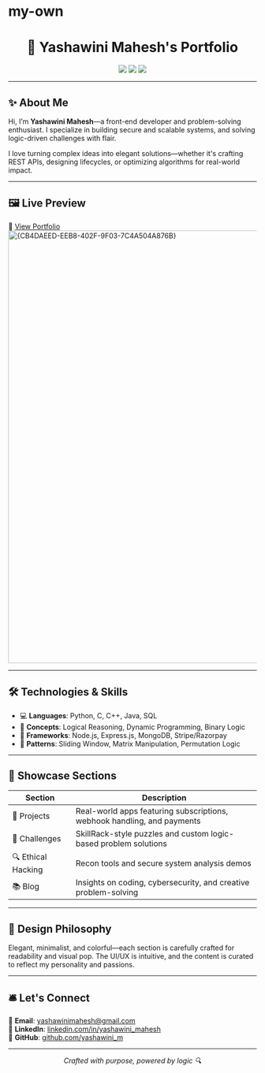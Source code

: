 # my-own
<h1 align="center">🎨 Yashawini Mahesh's Portfolio</h1>

<p align="center">
  <img src="https://img.shields.io/badge/TechStack-Frontend-blueviolet?style=flat-square" />
  <img src="https://img.shields.io/badge/Skills-Logical%20Reasoning-orange?style=flat-square" />
  <img src="https://img.shields.io/badge/Focus-AI%20%26%20Cybersecurity-brightgreen?style=flat-square" />
</p>

---

## ✨ About Me

Hi, I’m **Yashawini Mahesh**—a front-end developer and problem-solving enthusiast. I specialize in building secure and scalable systems, and solving logic-driven challenges with flair.

I love turning complex ideas into elegant solutions—whether it's crafting REST APIs, designing lifecycles, or optimizing algorithms for real-world impact.

---

## 🖼️ Live Preview

🔗 [View Portfolio](https://C:/reactapp/src/index.html)
<img width="1889" height="878" alt="{CB4DAEED-EEB8-402F-9F03-7C4A504A876B}" src="https://github.com/user-attachments/assets/e8fa0259-5c31-4409-8671-d5f72808dc4f" />

---

## 🛠️ Technologies & Skills

- 💻 **Languages**: Python, C, C++, Java, SQL
- 🧠 **Concepts**: Logical Reasoning, Dynamic Programming, Binary Logic
- 🧩 **Frameworks**: Node.js, Express.js, MongoDB, Stripe/Razorpay
- 🧮 **Patterns**: Sliding Window, Matrix Manipulation, Permutation Logic

---

## 📸 Showcase Sections

| Section              | Description                                                                 |
|----------------------|-----------------------------------------------------------------------------|
| 💼 Projects           | Real-world apps featuring subscriptions, webhook handling, and payments     |
| 🧠 Challenges         | SkillRack-style puzzles and custom logic-based problem solutions            |
| 🔍 Ethical Hacking    | Recon tools and secure system analysis demos                                |
| 📚 Blog               | Insights on coding, cybersecurity, and creative problem-solving             |

---

## 🌈 Design Philosophy

Elegant, minimalist, and colorful—each section is carefully crafted for readability and visual pop. The UI/UX is intuitive, and the content is curated to reflect my personality and passions.

---


## 🛎️ Let's Connect

💌 **Email**: yashawinimahesh@gmail.com  
🔗 **LinkedIn**: [linkedin.com/in/yashawini_mahesh](https://linkedin.com/in/yashawini_mahesh)  
🐙 **GitHub**: [github.com/yashawini_m](https://github.com/yashawini_m)

---

<p align="center"><i>Crafted with purpose, powered by logic 🔍</i></p>

